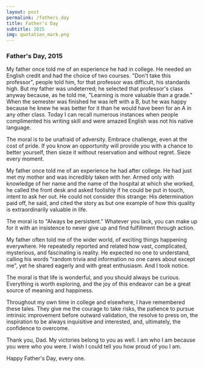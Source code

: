 ```yaml
---
layout: post
permalink: /fathers_day
title: Father's Day
subtitle: 2015
img: quotation_mark.png
---
```

### Father's Day, 2015

My father once told me of an experience he had in college. He needed an English credit and had the choice of two courses. "Don't take this professor", people told him, for that professor was difficult, his standards high. But my father was undeterred; he selected that professor's class anyway because, as he told me, "Learning is more valuable than a grade." When the semester was finished he was left with a B, but he was happy because he knew he was better for it than he would have been for an A in any other class. Today I can recall numerous instances when people complimented his writing skill and were amazed English was not his native language.

The moral is to be unafraid of adversity. Embrace challenge, even at the cost of pride. If you know an opportunity will provide you with a chance to better yourself, then sieze it without reservation and without regret. Sieze every moment.

My father once told me of an experience he had after college. He had just met my mother and was incredibly taken with her. Armed only with knowledge of her name and the name of the hospital at which she worked, he called the front desk and asked foolishly if he could be put in touch, intent to ask her out. He could not consider this strange: His determination paid off, he said, and cited the story as but one example of how this quality is extraordinarily valuable in life.

The moral is to "Always be persistent." Whatever you lack, you can make up for it with an insistence to never give up and find fulfillment through action.

My father often told me of the wider world, of exciting things happening everywhere. He repeatedly reported and related how vast, complicated, mysterious, and fascinating is reality. He expected no one to understand, calling his words "random trivia and information no one cares about except me", yet he shared eagerly and with great enthusiasm. And I took notice.

The moral is that life is wonderful, and you should always be curious. Everything is worth exploring, and the joy of this endeavor can be a great source of meaning and happiness.

Throughout my own time in college and elsewhere, I have remembered these tales. They give me the courage to take risks, the patience to pursue intrinsic improvement before outward validation, the resolve to press on, the inspiration to be always inquisitive and interested, and, ultimately, the confidence to overcome.

Thank you, Dad. My victories belong to you as well. I am who I am because you were who you were. I wish I could tell you how proud of you I am.

Happy Father's Day, every one.

